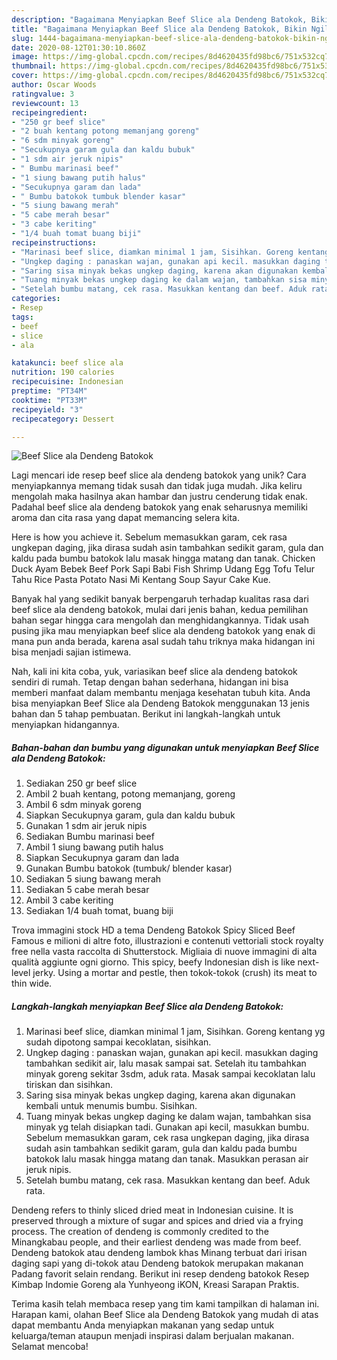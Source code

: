 ```yaml
---
description: "Bagaimana Menyiapkan Beef Slice ala Dendeng Batokok, Bikin Ngiler"
title: "Bagaimana Menyiapkan Beef Slice ala Dendeng Batokok, Bikin Ngiler"
slug: 1444-bagaimana-menyiapkan-beef-slice-ala-dendeng-batokok-bikin-ngiler
date: 2020-08-12T01:30:10.860Z
image: https://img-global.cpcdn.com/recipes/8d4620435fd98bc6/751x532cq70/beef-slice-ala-dendeng-batokok-foto-resep-utama.jpg
thumbnail: https://img-global.cpcdn.com/recipes/8d4620435fd98bc6/751x532cq70/beef-slice-ala-dendeng-batokok-foto-resep-utama.jpg
cover: https://img-global.cpcdn.com/recipes/8d4620435fd98bc6/751x532cq70/beef-slice-ala-dendeng-batokok-foto-resep-utama.jpg
author: Oscar Woods
ratingvalue: 3
reviewcount: 13
recipeingredient:
- "250 gr beef slice"
- "2 buah kentang potong memanjang goreng"
- "6 sdm minyak goreng"
- "Secukupnya garam gula dan kaldu bubuk"
- "1 sdm air jeruk nipis"
- " Bumbu marinasi beef"
- "1 siung bawang putih halus"
- "Secukupnya garam dan lada"
- " Bumbu batokok tumbuk blender kasar"
- "5 siung bawang merah"
- "5 cabe merah besar"
- "3 cabe keriting"
- "1/4 buah tomat buang biji"
recipeinstructions:
- "Marinasi beef slice, diamkan minimal 1 jam, Sisihkan. Goreng kentang yg sudah dipotong sampai kecoklatan, sisihkan."
- "Ungkep daging : panaskan wajan, gunakan api kecil. masukkan daging tambahkan sedikit air, lalu masak sampai sat. Setelah itu tambahkan minyak goreng sekitar 3sdm, aduk rata. Masak sampai kecoklatan lalu tiriskan dan sisihkan."
- "Saring sisa minyak bekas ungkep daging, karena akan digunakan kembali untuk menumis bumbu. Sisihkan."
- "Tuang minyak bekas ungkep daging ke dalam wajan, tambahkan sisa minyak yg telah disiapkan tadi. Gunakan api kecil, masukkan bumbu. Sebelum memasukkan garam, cek rasa ungkepan daging, jika dirasa sudah asin tambahkan sedikit garam, gula dan kaldu pada bumbu batokok lalu masak hingga matang dan tanak. Masukkan perasan air jeruk nipis."
- "Setelah bumbu matang, cek rasa. Masukkan kentang dan beef. Aduk rata."
categories:
- Resep
tags:
- beef
- slice
- ala

katakunci: beef slice ala 
nutrition: 190 calories
recipecuisine: Indonesian
preptime: "PT34M"
cooktime: "PT33M"
recipeyield: "3"
recipecategory: Dessert

---
```



![Beef Slice ala Dendeng Batokok](https://img-global.cpcdn.com/recipes/8d4620435fd98bc6/751x532cq70/beef-slice-ala-dendeng-batokok-foto-resep-utama.jpg)

Lagi mencari ide resep beef slice ala dendeng batokok yang unik? Cara menyiapkannya memang tidak susah dan tidak juga mudah. Jika keliru mengolah maka hasilnya akan hambar dan justru cenderung tidak enak. Padahal beef slice ala dendeng batokok yang enak seharusnya memiliki aroma dan cita rasa yang dapat memancing selera kita.

Here is how you achieve it. Sebelum memasukkan garam, cek rasa ungkepan daging, jika dirasa sudah asin tambahkan sedikit garam, gula dan kaldu pada bumbu batokok lalu masak hingga matang dan tanak. Chicken Duck Ayam Bebek Beef Pork Sapi Babi Fish Shrimp Udang Egg Tofu Telur Tahu Rice Pasta Potato Nasi Mi Kentang Soup Sayur Cake Kue.

Banyak hal yang sedikit banyak berpengaruh terhadap kualitas rasa dari beef slice ala dendeng batokok, mulai dari jenis bahan, kedua pemilihan bahan segar hingga cara mengolah dan menghidangkannya. Tidak usah pusing jika mau menyiapkan beef slice ala dendeng batokok yang enak di mana pun anda berada, karena asal sudah tahu triknya maka hidangan ini bisa menjadi sajian istimewa.


Nah, kali ini kita coba, yuk, variasikan beef slice ala dendeng batokok sendiri di rumah. Tetap dengan bahan sederhana, hidangan ini bisa memberi manfaat dalam membantu menjaga kesehatan tubuh kita. Anda bisa menyiapkan Beef Slice ala Dendeng Batokok menggunakan 13 jenis bahan dan 5 tahap pembuatan. Berikut ini langkah-langkah untuk menyiapkan hidangannya.

<!--inarticleads1-->

##### Bahan-bahan dan bumbu yang digunakan untuk menyiapkan Beef Slice ala Dendeng Batokok:

1. Sediakan 250 gr beef slice
1. Ambil 2 buah kentang, potong memanjang, goreng
1. Ambil 6 sdm minyak goreng
1. Siapkan Secukupnya garam, gula dan kaldu bubuk
1. Gunakan 1 sdm air jeruk nipis
1. Sediakan  Bumbu marinasi beef
1. Ambil 1 siung bawang putih halus
1. Siapkan Secukupnya garam dan lada
1. Gunakan  Bumbu batokok (tumbuk/ blender kasar)
1. Sediakan 5 siung bawang merah
1. Sediakan 5 cabe merah besar
1. Ambil 3 cabe keriting
1. Sediakan 1/4 buah tomat, buang biji


Trova immagini stock HD a tema Dendeng Batokok Spicy Sliced Beef Famous e milioni di altre foto, illustrazioni e contenuti vettoriali stock royalty free nella vasta raccolta di Shutterstock. Migliaia di nuove immagini di alta qualità aggiunte ogni giorno. This spicy, beefy Indonesian dish is like next-level jerky. Using a mortar and pestle, then tokok-tokok (crush) its meat to thin wide. 

<!--inarticleads2-->

##### Langkah-langkah menyiapkan Beef Slice ala Dendeng Batokok:

1. Marinasi beef slice, diamkan minimal 1 jam, Sisihkan. Goreng kentang yg sudah dipotong sampai kecoklatan, sisihkan.
1. Ungkep daging : panaskan wajan, gunakan api kecil. masukkan daging tambahkan sedikit air, lalu masak sampai sat. Setelah itu tambahkan minyak goreng sekitar 3sdm, aduk rata. Masak sampai kecoklatan lalu tiriskan dan sisihkan.
1. Saring sisa minyak bekas ungkep daging, karena akan digunakan kembali untuk menumis bumbu. Sisihkan.
1. Tuang minyak bekas ungkep daging ke dalam wajan, tambahkan sisa minyak yg telah disiapkan tadi. Gunakan api kecil, masukkan bumbu. Sebelum memasukkan garam, cek rasa ungkepan daging, jika dirasa sudah asin tambahkan sedikit garam, gula dan kaldu pada bumbu batokok lalu masak hingga matang dan tanak. Masukkan perasan air jeruk nipis.
1. Setelah bumbu matang, cek rasa. Masukkan kentang dan beef. Aduk rata.


Dendeng refers to thinly sliced dried meat in Indonesian cuisine. It is preserved through a mixture of sugar and spices and dried via a frying process. The creation of dendeng is commonly credited to the Minangkabau people, and their earliest dendeng was made from beef. Dendeng batokok atau dendeng lambok khas Minang terbuat dari irisan daging sapi yang di-tokok atau Dendeng batokok merupakan makanan Padang favorit selain rendang. Berikut ini resep dendeng batokok Resep Kimbap Indomie Goreng ala Yunhyeong iKON, Kreasi Sarapan Praktis. 

Terima kasih telah membaca resep yang tim kami tampilkan di halaman ini. Harapan kami, olahan Beef Slice ala Dendeng Batokok yang mudah di atas dapat membantu Anda menyiapkan makanan yang sedap untuk keluarga/teman ataupun menjadi inspirasi dalam berjualan makanan. Selamat mencoba!
